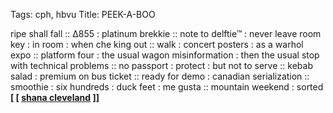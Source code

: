 Tags: cph, hbvu
Title: PEEK-A-BOO
  
ripe shall fall :: ∆855 : platinum brekkie :: note to delftie™ : never leave room key : in room : when che king out :: walk : concert posters : as a warhol expo :: platform four : the usual wagon misinformation : then the usual stop with technical problems :: no passport : protect : but not to serve :: kebab salad : premium on bus ticket :: ready for demo : canadian serialization :: smoothie : six hundreds : duck feet : me gusta :: mountain weekend : sorted
**[ [ [shana cleveland](https://shanacleveland.bandcamp.com/) ]]**